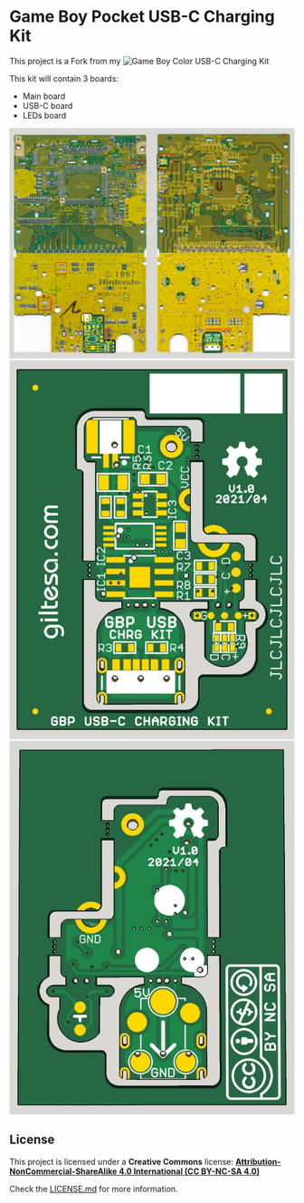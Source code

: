 # Game Boy Pocket USB-C Charging Kit

This project is a Fork from my ![Game Boy Color USB-C Charging Kit](https://github.com/giltesa/Game-Boy-Color-USB-C-charging-kit)

This kit will contain 3 boards:

- Main board
- USB-C board
- LEDs board

![GBP](https://raw.githubusercontent.com/giltesa/Game-Boy-Pocket-USB-C-charging-kit/master/4.%20SketchUP/GBP%20USB-C%20Charging%20Kit%20v1.0-GBC.jpg)
![GBP](https://raw.githubusercontent.com/giltesa/Game-Boy-Pocket-USB-C-charging-kit/master/4.%20SketchUP/GBP%20USB-C%20Charging%20Kit%20v1.0-Top.jpg)
![GBP](https://raw.githubusercontent.com/giltesa/Game-Boy-Pocket-USB-C-charging-kit/master/4.%20SketchUP/GBP%20USB-C%20Charging%20Kit%20v1.0-Bottom.jpg)



## License

This project is licensed under a **Creative Commons** license:
**[Attribution-NonCommercial-ShareAlike 4.0 International (CC BY-NC-SA 4.0) ](https://creativecommons.org/licenses/by-nc-sa/4.0/)**

Check the [LICENSE.md](LICENSE.md) for more information.